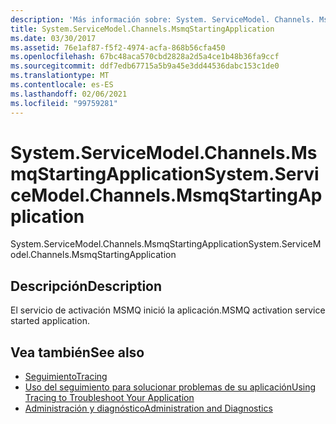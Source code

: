 ```yaml
---
description: 'Más información sobre: System. ServiceModel. Channels. MsmqStartingApplication'
title: System.ServiceModel.Channels.MsmqStartingApplication
ms.date: 03/30/2017
ms.assetid: 76e1af87-f5f2-4974-acfa-868b56cfa450
ms.openlocfilehash: 67bc48aca570cbd2828a2d5a4ce1b48b36fa9ccf
ms.sourcegitcommit: ddf7edb67715a5b9a45e3dd44536dabc153c1de0
ms.translationtype: MT
ms.contentlocale: es-ES
ms.lasthandoff: 02/06/2021
ms.locfileid: "99759281"
---
```

# <a name="systemservicemodelchannelsmsmqstartingapplication"></a><span data-ttu-id="aa151-103">System.ServiceModel.Channels.MsmqStartingApplication</span><span class="sxs-lookup"><span data-stu-id="aa151-103">System.ServiceModel.Channels.MsmqStartingApplication</span></span>

<span data-ttu-id="aa151-104">System.ServiceModel.Channels.MsmqStartingApplication</span><span class="sxs-lookup"><span data-stu-id="aa151-104">System.ServiceModel.Channels.MsmqStartingApplication</span></span>  
  
## <a name="description"></a><span data-ttu-id="aa151-105">Descripción</span><span class="sxs-lookup"><span data-stu-id="aa151-105">Description</span></span>  

 <span data-ttu-id="aa151-106">El servicio de activación MSMQ inició la aplicación.</span><span class="sxs-lookup"><span data-stu-id="aa151-106">MSMQ activation service started application.</span></span>  
  
## <a name="see-also"></a><span data-ttu-id="aa151-107">Vea también</span><span class="sxs-lookup"><span data-stu-id="aa151-107">See also</span></span>

- [<span data-ttu-id="aa151-108">Seguimiento</span><span class="sxs-lookup"><span data-stu-id="aa151-108">Tracing</span></span>](index.md)
- [<span data-ttu-id="aa151-109">Uso del seguimiento para solucionar problemas de su aplicación</span><span class="sxs-lookup"><span data-stu-id="aa151-109">Using Tracing to Troubleshoot Your Application</span></span>](using-tracing-to-troubleshoot-your-application.md)
- [<span data-ttu-id="aa151-110">Administración y diagnóstico</span><span class="sxs-lookup"><span data-stu-id="aa151-110">Administration and Diagnostics</span></span>](../index.md)
